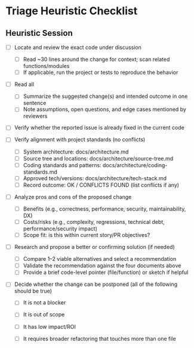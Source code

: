 <!-- Powered by BMAD™ Core -->

# Triage Heuristic Checklist

## Heuristic Session

- [ ] Locate and review the exact code under discussion
  - [ ] Read ~30 lines around the change for context; scan related functions/modules
  - [ ] If applicable, run the project or tests to reproduce the behavior

- [ ] Read all
  - [ ] Summarize the suggested change(s) and intended outcome in one sentence
  - [ ] Note assumptions, open questions, and edge cases mentioned by reviewers

- [ ] Verify whether the reported issue is already fixed in the current code

- [ ] Verify alignment with project standards (no conflicts)
  - [ ] System architecture: docs/architecture.md
  - [ ] Source tree and locations: docs/architecture/source-tree.md
  - [ ] Coding standards and patterns: docs/architecture/coding-standards.md
  - [ ] Approved tech/versions: docs/architecture/tech-stack.md
  - [ ] Record outcome: OK / CONFLICTS FOUND (list conflicts if any)

- [ ] Analyze pros and cons of the proposed change
  - [ ] Benefits (e.g., correctness, performance, security, maintainability, DX)
  - [ ] Costs/risks (e.g., complexity, regressions, technical debt, performance/security impact)
  - [ ] Scope fit: is this within current story/PR objectives?

- [ ] Research and propose a better or confirming solution (if needed)
  - [ ] Compare 1–2 viable alternatives and select a recommendation
  - [ ] Validate the recommendation against the four documents above
  - [ ] Provide a brief code-level pointer (file/function) or sketch if helpful

- [ ] Decide whether the change can be postponed (all of the following should be true)
  - [ ] It is not a blocker
  - [ ] It is out of scope
  - [ ] It has low impact/ROI
  - [ ] It requires broader refactoring that touches more than one file

